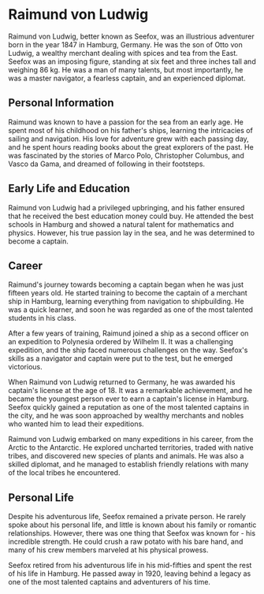 # Raimund von Ludwig

Raimund von Ludwig, better known as Seefox, was an illustrious adventurer born in the year 1847 in Hamburg, Germany. He was the son of Otto von Ludwig, a wealthy merchant dealing with spices and tea from the East. Seefox was an imposing figure, standing at six feet and three inches tall and weighing 86 kg. He was a man of many talents, but most importantly, he was a master navigator, a fearless captain, and an experienced diplomat.

## Personal Information

Raimund was known to have a passion for the sea from an early age. He spent most of his childhood on his father's ships, learning the intricacies of sailing and navigation. His love for adventure grew with each passing day, and he spent hours reading books about the great explorers of the past. He was fascinated by the stories of Marco Polo, Christopher Columbus, and Vasco da Gama, and dreamed of following in their footsteps.

## Early Life and Education

Raimund von Ludwig had a privileged upbringing, and his father ensured that he received the best education money could buy. He attended the best schools in Hamburg and showed a natural talent for mathematics and physics. However, his true passion lay in the sea, and he was determined to become a captain.

## Career

Raimund's journey towards becoming a captain began when he was just fifteen years old. He started training to become the captain of a merchant ship in Hamburg, learning everything from navigation to shipbuilding. He was a quick learner, and soon he was regarded as one of the most talented students in his class.

After a few years of training, Raimund joined a ship as a second officer on an expedition to Polynesia ordered by Wilhelm II. It was a challenging expedition, and the ship faced numerous challenges on the way. Seefox's skills as a navigator and captain were put to the test, but he emerged victorious.

When Raimund von Ludwig returned to Germany, he was awarded his captain's license at the age of 18. It was a remarkable achievement, and he became the youngest person ever to earn a captain's license in Hamburg. Seefox quickly gained a reputation as one of the most talented captains in the city, and he was soon approached by wealthy merchants and nobles who wanted him to lead their expeditions.

Raimund von Ludwig embarked on many expeditions in his career, from the Arctic to the Antarctic. He explored uncharted territories, traded with native tribes, and discovered new species of plants and animals. He was also a skilled diplomat, and he managed to establish friendly relations with many of the local tribes he encountered.

## Personal Life

Despite his adventurous life, Seefox remained a private person. He rarely spoke about his personal life, and little is known about his family or romantic relationships. However, there was one thing that Seefox was known for - his incredible strength. He could crush a raw potato with his bare hand, and many of his crew members marveled at his physical prowess.

Seefox retired from his adventurous life in his mid-fifties and spent the rest of his life in Hamburg. He passed away in 1920, leaving behind a legacy as one of the most talented captains and adventurers of his time.